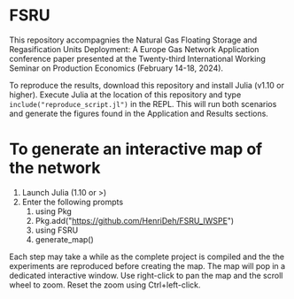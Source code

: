 # FSRU
This repository accompagnies the Natural Gas Floating Storage and Regasification Units Deployment: A Europe Gas Network Application conference paper presented at the Twenty-third International Working Seminar on Production Economics (February 14-18, 2024). 

To reproduce the results, download this repository and install Julia (v1.10 or higher). Execute Julia at the location of this repository and type `include("reproduce_script.jl")` in the REPL. This will run both scenarios and generate the figures found in the Application and Results sections. 

# To generate an interactive map of the network
1. Launch Julia (1.10 or >)
2. Enter the following prompts
    1. using Pkg
    2. Pkg.add("https://github.com/HenriDeh/FSRU_IWSPE")
    3. using FSRU
    4. generate_map()

Each step may take a while as the complete project is compiled and the the experiments are reproduced before creating the map. The map will pop in a dedicated interactive window. Use right-click to pan the map and the scroll wheel to zoom. Reset the zoom using Ctrl+left-click.